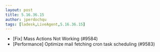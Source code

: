 ```yaml
---
layout: post
title: 5.16.36.15
author: jperdochqu
tags: [ladesk,LiveAgent,5.16.36.15]
---
```


- [Fix] Mass Actions Not Working (#9584)
- [Performance] Optimize mail fetching cron task scheduling (#9583)
